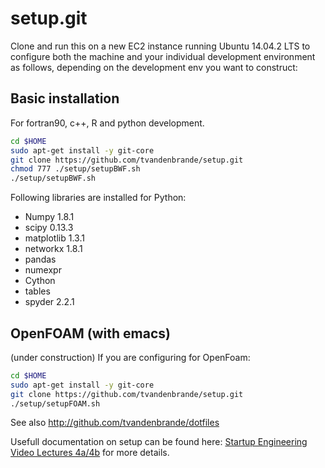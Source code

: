 setup.git
=========
Clone and run this on a new EC2 instance running Ubuntu 14.04.2 LTS to
configure both the machine and your individual development environment as
follows, depending on the development env you want to construct:


Basic installation
--------
For fortran90, c++, R and python development. 
```sh
cd $HOME
sudo apt-get install -y git-core
git clone https://github.com/tvandenbrande/setup.git
chmod 777 ./setup/setupBWF.sh
./setup/setupBWF.sh   
```
Following libraries are installed for Python: 
* Numpy 1.8.1
* scipy 0.13.3
* matplotlib 1.3.1
* networkx 1.8.1
* pandas
* numexpr
* Cython
* tables
* spyder 2.2.1


OpenFOAM (with emacs)
--------
(under construction) If you are configuring for OpenFoam:

```sh
cd $HOME
sudo apt-get install -y git-core
git clone https://github.com/tvandenbrande/setup.git
./setup/setupFOAM.sh   
```


See also http://github.com/tvandenbrande/dotfiles 

Usefull documentation on setup can be found here: [Startup Engineering Video Lectures 4a/4b](https://class.coursera.org/startup-001/lecture/index)
for more details.






